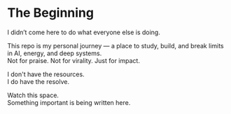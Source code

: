 # The Beginning

I didn’t come here to do what everyone else is doing.

This repo is my personal journey — a place to study, build, and break limits in AI, energy, and deep systems.  
Not for praise. Not for virality. Just for impact.

I don't have the resources.  
I do have the resolve.

Watch this space.  
Something important is being written here.
